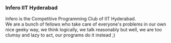 ### Infero IIT Hyderabad

Infero is the Competitive Programming Club of IIT Hyderabad.   
We are a bunch of fellows who take care of everyone's problems in our own nice geeky way, we think logically, we talk reasonably but well, we are too clumsy and lazy to act, our programs do it instead ;)
